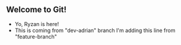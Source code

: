 ## Welcome to Git!

- Yo, Ryzan is here!
- This is coming from "dev-adrian" branch
I'm adding this line from "feature-branch"
